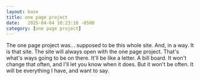 ```yaml
---
layout: base
title: one page project
date:   2025-04-04 10:23:10 -0500
category: [one page project]
---
```

The one page project was... supposed to be this whole site. And, in a way. It is that site. The site will always open with the one page project. That's what's ways going to be on there. It'll be like a letter. A bill board. It won't change that often, and I'll let you know when it does. But it won't be often. It will be everything I have, and want to say. 